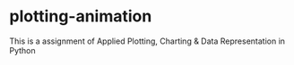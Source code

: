 # plotting-animation
This is a assignment of Applied Plotting, Charting &amp; Data Representation in Python
